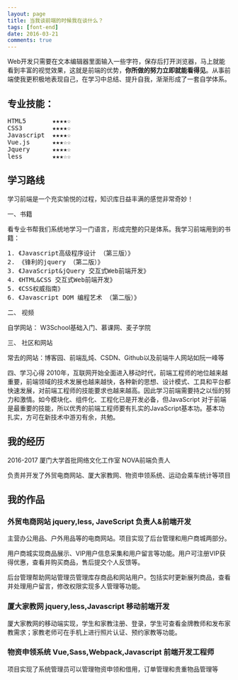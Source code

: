 ```yaml
---
layout: page
title: 当我谈前端的时候我在谈什么？
tags: [font-end]
date: 2016-03-21
comments: true
---
```

Web开发只需要在文本编辑器里面输入一些字符，保存后打开浏览器，马上就能看到丰富的视觉效果，这就是前端的优势，**你所做的努力立即就能看得见**。从事前端使我更积极地表现自己，在学习中总结、提升自我，渐渐形成了一套自学体系。

## 专业技能：
<pre>
HTML5  		★★★★☆
CSS3  		★★★★☆
Javascript 	★★★★☆
Vue.js      ★★★☆☆
Jquery 		★★★★☆
less     	★★★☆☆
</pre>

## 学习路线

学习前端是一个充实愉悦的过程，知识库日益丰满的感觉非常奇妙！

一、书籍

看专业书帮我们系统地学习一门语言，形成完整的只是体系。我学习前端用到的书籍：
<pre>
1. 《Javascript高级程序设计 （第三版）》   
2. 《锋利的jquery （第二版）》
3. 《JavaScript&jQuery 交互式Web前端开发》 
4. 《HTML&CSS 交互式Web前端开发》  
5. 《CSS权威指南》
6. 《Javascript DOM 编程艺术 （第二版）》
</pre>

二、 视频

自学网站： W3School基础入门、慕课网、麦子学院

三、 社区和网站

常去的网站：博客园、前端乱炖、CSDN、Github以及前端牛人网站如阮一峰等

四、学习心得
2010年，互联网开始全面进入移动时代，前端工程师的地位越来越重要，前端领域的技术发展也越来越快，各种新的思想、设计模式、工具和平台都快速发展，对前端工程师的技能要求也越来越高。因此学习前端需要持之以恒的努力和激情。如今模块化、组件化、工程化已是开发必备，但JavaScript 对于前端是最重要的技能，所以优秀的前端工程师要有扎实的JavaScript基本功。基本功扎实，方可在新技术中游刃有余，共勉。


## 我的经历

2016-2017 厦门大学首批网络文化工作室	NOVA前端负责人 

负责并开发了外贸电商网站、厦大家教网、物资申领系统、运动会乘车统计等项目

## 我的作品

### 外贸电商网站  jquery,less, JaveScript   负责人&前端开发

主营办公用品、户外用品等的电商网站。项目实现了后台管理和用户商城两部分。

用户商城实现商品展示、VIP用户信息采集和用户留言等功能。用户可注册VIP获得优惠，查看并购买商品，售后提交个人反馈等。

后台管理帮助网站管理员管理库存商品和网站用户。包括实时更新展列商品，查看并处理用户留言，修改权限实现多人管理等功能。


### 厦大家教网  jquery,less,Javascript   移动前端开发

厦大家教网的移动端实现，学生和家教注册、登录，学生可查看金牌教师和发布家教需求；家教老师可在手机上进行照片认证、预约家教等功能。

### 物资申领系统  Vue,Sass,Webpack,Javascript  前端开发工程师

项目实现了系统管理员可以管理物资申领和借用，订单管理和贵重物品管理等




 
 
